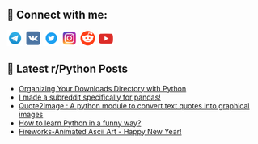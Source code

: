 ## 🔎 Connect with me:
[<img src="https://github.com/bullbesh/bullbesh/blob/main/images/Telegram.png" width="32" height="32" />](https://t.me/bullbesh)
[<img src="https://github.com/bullbesh/bullbesh/blob/main/images/VK.png" width="32" height="32" />](https://vk.com/bullbesh)
[<img src="https://github.com/bullbesh/bullbesh/blob/main/images/Twitter.png" width="32" height="32" />](https://twitter.com/bullbesh1)
[<img src="https://github.com/bullbesh/bullbesh/blob/main/images/Instagram.png" width="32" height="32" />](https://www.instagram.com/bullbesh)
[<img src="https://github.com/bullbesh/bullbesh/blob/main/images/Reddit.png" width="32" height="32" />](https://www.reddit.com/user/bullbesh)
[<img src="https://github.com/bullbesh/bullbesh/blob/main/images/YouTube.png" width="32" height="32" />](https://www.youtube.com/channel/UCtfjRs6uzgq5mfm8S06WTcg)

## 📕 Latest r/Python Posts
<!-- BLOG-POST-LIST:START -->
- [Organizing Your Downloads Directory with Python](https://www.reddit.com/r/Python/comments/zyc5fk/organizing_your_downloads_directory_with_python/)
- [I made a subreddit specifically for pandas!](https://www.reddit.com/r/Python/comments/zybjx8/i_made_a_subreddit_specifically_for_pandas/)
- [Quote2Image : A python module to convert text quotes into graphical images](https://www.reddit.com/r/Python/comments/zy9kkm/quote2image_a_python_module_to_convert_text/)
- [How to learn Python in a funny way?](https://www.reddit.com/r/Python/comments/zy8x4u/how_to_learn_python_in_a_funny_way/)
- [Fireworks-Animated Ascii Art - Happy New Year!](https://www.reddit.com/r/Python/comments/zy8vty/fireworksanimated_ascii_art_happy_new_year/)
<!-- BLOG-POST-LIST:END -->
